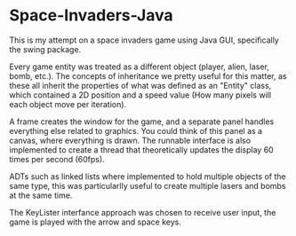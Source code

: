 # Space-Invaders-Java
This is my attempt on a space invaders game using Java GUI, specifically the swing package. 

Every game entity was treated as a different object (player, alien, laser, bomb, etc.). The concepts of inheritance we pretty useful for this matter, as these all inherit the properties of what was defined as an "Entity" class, which contained a 2D position and a speed value (How many pixels will each object move per iteration).

A frame creates the window for the game, and a separate panel handles everything else related to graphics. You could think of this panel as a canvas, where everything is drawn. The runnable interface is also implemented to create a thread that theoretically updates the display 60 times per second (60fps).

ADTs such as linked lists where implemented to hold multiple objects of the same type, this was particularlly useful to create multiple lasers and bombs at the same time.

The KeyLister interfance approach was chosen to receive user input, the game is played with the arrow and space keys.
